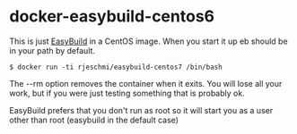 docker-easybuild-centos6
========================

This is just [EasyBuild](https://hpcugent.github.io/easybuild/) in a CentOS image. When you start it up eb should be in your path by default.

```
$ docker run -ti rjeschmi/easybuild-centos7 /bin/bash
```

The --rm option removes the container when it exits. You will lose all your work, but if you were just testing something that is probably ok.

EasyBuild prefers that you don't run as root so it will start you as a user other than root (easybuild in the default case)

